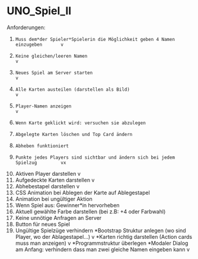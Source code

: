 # UNO_Spiel_II
Anforderungen:
1)     Muss dem*der Spieler*Spielerin die Möglichkeit geben 4 Namen einzugeben       v
2)     Keine gleichen/leeren Namen                                                   v
3)     Neues Spiel am Server starten                                                 v
4)     Alle Karten austeilen (darstellen als Bild)                                   v
5)     Player-Namen anzeigen                                                         v
6)     Wenn Karte geklickt wird: versuchen sie abzulegen
7)     Abgelegte Karten löschen und Top Card ändern
8)     Abheben funktioniert
9)     Punkte jedes Players sind sichtbar und ändern sich bei jedem Spielzug         vx
10)  Aktiven Player darstellen                                                       v
11)  Aufgedeckte Karten darstellen                                                   v
12)  Abhebestapel darstellen                                                         v
13)  CSS Animation bei Ablegen der Karte auf Ablegestapel
14)  Animation bei ungültiger Aktion
15)  Wenn Spiel aus: Gewinner*in hervorheben
16)  Aktuell gewählte Farbe darstellen (bei z.B: +4 oder Farbwahl)
17)  Keine unnötige Anfragen an Server
18)  Button für neues Spiel
19)  Ungültige Spielzüge verhindern
*Bootstrap Struktur anlegen (wo sind Player, wo der Ablagestapel…)                   v
*Karten richtig darstellen (Action cards muss man anzeigen)                          v
*Programmstruktur überlegen
*Modaler Dialog am Anfang: verhindern dass man zwei gleiche Namen eingeben kann      v
